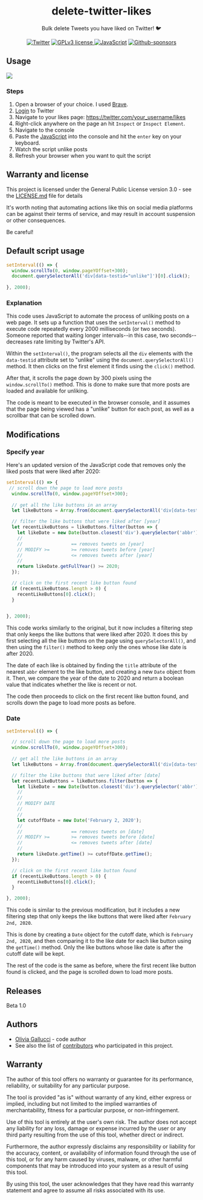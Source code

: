 
<div align="center">
 
  # delete-twitter-likes 

  Bulk delete Tweets you have liked on Twitter! :bird:
  
  <a href="https://twitter.com/OliviaGalluccii">![Twitter](https://img.shields.io/badge/Twitter-%231DA1F2.svg?style=for-the-badge&logo=Twitter&logoColor=white)</a>
  <a href="https://github.com/oliviagallucci/delete-twitter-likes/blob/main/LICENSE.md">![GPLv3 license](https://img.shields.io/badge/License-GPLv3-green.svg?style=for-the-badge)
  <a href="https://www.javascript.com/">![JavaScript](https://img.shields.io/badge/javascript-9558B2.svg?style=for-the-badge&logo=JavaScript&logoColor=%23F7DF1E)</a>
  <a href="https://github.com/sponsors/oliviagallucci">![Github-sponsors](https://img.shields.io/badge/sponsor-pink?style=for-the-badge&logo=GitHub-Sponsors&logoColor=#EA4AAA)</a>

</div>

## Usage 
![](https://github.com/oliviagallucci/delete-twitter-likes/blob/main/delete-twitter-likes-usage.gif)

### Steps
1. Open a browser of your choice. I used [Brave](https://brave.com/).
2. [Login](https://twitter.com/login?lang=en) to Twitter 
3. Navigate to your likes page: https://twitter.com/your_username/likes
4. Right-click anywhere on the page an hit `Inspect` or `Inspect Element`.
5. Navigate to the console 
6. Paste the [JavaScript](https://github.com/oliviagallucci/delete-twitter-likes#default-script-usage) into the console and hit the `enter` key on your keyboard. 
7. Watch the script unlike posts
8. Refresh your browser when you want to quit the script 

## Warranty and license
This project is licensed under the General Public License version 3.0 - see the [LICENSE.md](LICENSE.md) file for details

It's worth noting that automating actions like this on social media platforms can be against their terms of service, and may result in account suspension or other consequences.

Be careful! 

## Default script usage 

```JavaScript
setInterval(() => {
  window.scrollTo(0, window.pageYOffset+300);
  document.querySelectorAll('div[data-testid="unlike"]')[0].click(); 
 
}, 2000);
```

### Explanation

This code uses JavaScript to automate the process of unliking posts on a web page. It sets up a function that uses the `setInterval()` method to execute code repeatedly every 2000 milliseconds (or two seconds). Someone reported that waiting longer intervals--in this case, two seconds--decreases rate limiting by Twitter's API. 


Within the `setInterval()`, the program selects all the `div` elements with the `data-testid` attribute set to "unlike" using the `document.querySelectorAll()` method. It then clicks on the first element it finds using the `click()` method.

After that, it scrolls the page down by 300 pixels using the `window.scrollTo()` method. This is done to make sure that more posts are loaded and available for unliking.

The code is meant to be executed in the browser console, and it assumes that the page being viewed has a "unlike" button for each post, as well as a scrollbar that can be scrolled down. 

## Modifications 

### Specify year 

Here's an updated version of the JavaScript code that removes only the liked posts that were liked after 2020:

```JavaScript 
setInterval(() => {
 // scroll down the page to load more posts
  window.scrollTo(0, window.pageYOffset+300);
  
  // get all the like buttons in an array
  let likeButtons = Array.from(document.querySelectorAll('div[data-testid="unlike"]'));

  // filter the like buttons that were liked after [year]
  let recentLikeButtons = likeButtons.filter(button => {
    let likeDate = new Date(button.closest('div').querySelector('abbr').getAttribute('title'));   
    //                 
    //                  == removes tweets on [year]
    // MODIFY >=        >= removes tweets before [year]
    //                  <= removes tweets after [year]
    //
    return likeDate.getFullYear() >= 2020; 
  });

  // click on the first recent like button found
  if (recentLikeButtons.length > 0) {
    recentLikeButtons[0].click();
  }

 
}, 2000);
```

This code works similarly to the original, but it now includes a filtering step that only keeps the like buttons that were liked after 2020. It does this by first selecting all the like buttons on the page using `querySelectorAll()`, and then using the `filter()` method to keep only the ones whose like date is after 2020.

The date of each like is obtained by finding the `title` attribute of the nearest `abbr` element to the like button, and creating a new `Date` object from it. Then, we compare the year of the date to 2020 and return a boolean value that indicates whether the like is recent or not.

The code then proceeds to click on the first recent like button found, and scrolls down the page to load more posts as before.

### Date 

```JavaScript
setInterval(() => {

  // scroll down the page to load more posts
  window.scrollTo(0, window.pageYOffset+300);
  
  // get all the like buttons in an array
  let likeButtons = Array.from(document.querySelectorAll('div[data-testid="unlike"]'));

  // filter the like buttons that were liked after [date]
  let recentLikeButtons = likeButtons.filter(button => {
    let likeDate = new Date(button.closest('div').querySelector('abbr').getAttribute('title'));
    //
    //                          
    // MODIFY DATE           
    //
    //
    let cutoffDate = new Date('February 2, 2020');
    //                      
    //                  == removes tweets on [date]
    // MODIFY >=        >= removes tweets before [date]
    //                  <= removes tweets after [date]
    //
    return likeDate.getTime() >= cutoffDate.getTime();
  });

  // click on the first recent like button found
  if (recentLikeButtons.length > 0) {
    recentLikeButtons[0].click();
  }

}, 2000);
```

This code is similar to the previous modification, but it includes a new filtering step that only keeps the like buttons that were liked after `February 2nd, 2020`.

This is done by creating a `Date` object for the cutoff date, which is `February 2nd, 2020`, and then comparing it to the like date for each like button using the `getTime()` method. Only the like buttons whose like date is after the cutoff date will be kept.

The rest of the code is the same as before, where the first recent like button found is clicked, and the page is scrolled down to load more posts.

## Releases 

Beta 1.0

## Authors

* [Olivia Gallucci](https://github.com/oliviagallucci) - code author 
* See also the list of [contributors](https://github.com/oliviagallucci/delete-twitter-likes) who participated in this project.

## Warranty  
The author of this tool offers no warranty or guarantee for its performance, reliability, or suitability for any particular purpose.

The tool is provided "as is" without warranty of any kind, either express or implied, including but not limited to the implied warranties of merchantability, fitness for a particular purpose, or non-infringement.

Use of this tool is entirely at the user's own risk. The author does not accept any liability for any loss, damage or expense incurred by the user or any third party resulting from the use of this tool, whether direct or indirect.

Furthermore, the author expressly disclaims any responsibility or liability for the accuracy, content, or availability of information found through the use of this tool, or for any harm caused by viruses, malware, or other harmful components that may be introduced into your system as a result of using this tool.

By using this tool, the user acknowledges that they have read this warranty statement and agree to assume all risks associated with its use.
